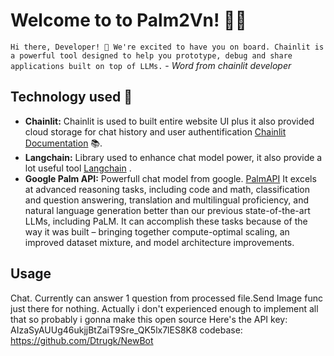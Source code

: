 # Welcome to to Palm2Vn! 🚀🤖

`Hi there, Developer! 👋 We're excited to have you on board. Chainlit is a powerful tool designed to help you prototype, debug and share applications built on top of LLMs.` - *Word from chainlit developer*

## Technology used 🔗

- **Chainlit:** Chainlit is used to built entire website UI plus it also provided cloud storage for chat history and user authentification [Chainlit Documentation](https://docs.chainlit.io) 📚.
- **Langchain:** Library used to enhance chat model power, it also provide a lot useful tool [Langchain](https://python.langchain.com/docs/get_started/introduction.html) .
- **Google Palm API:** Powerfull chat model from google. [PalmAPI](https://developers.generativeai.google/guide/palm_api_overview) It excels at advanced reasoning tasks, including code and math, classification and question answering, translation and multilingual proficiency, and natural language generation better than our previous state-of-the-art LLMs, including PaLM. It can accomplish these tasks because of the way it was built – bringing together compute-optimal scaling, an improved dataset mixture, and model architecture improvements. 


## Usage

Chat. Currently can answer 1 question from processed file.Send Image func just there for nothing. Actually i don't experienced enough to implement all that
so probably i gonna make this open source 
Here's the API key: AIzaSyAUUg46ukjjBtZaiT9Sre_QK5lx7lES8K8
codebase: https://github.com/Dtrugk/NewBot

